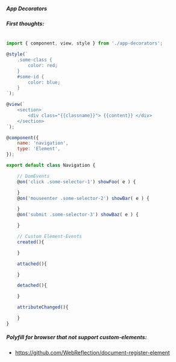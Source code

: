##### App Decorators

##### First thoughts:
```js

import { component, view, style } from './app-decorators';

@style(`
    .some-class {
        color: red;
    }
    #some-id {
        color: blue;
    }
`);

@view(`
    <section>
        <div class="{{classname}}"> {{content}} </div>
    </section>
`);

@component({
    name: 'navigation',
    type: 'Element',
});

export default class Navigation {

    // DomEvents
    @on('click .some-selector-1') showFoo( e ) {

    }
    @on('mouseenter .some-selector-2') showBar( e ) {

    }
    @on('submit .some-selector-3') showBaz( e ) {

    }

    // Custom Element-Events
    created(){

    }

    attached(){

    }

    detached(){

    }

    attributeChanged(){

    }
}

```

##### Polyfill for browser that not support custom-elements:

* https://github.com/WebReflection/document-register-element
